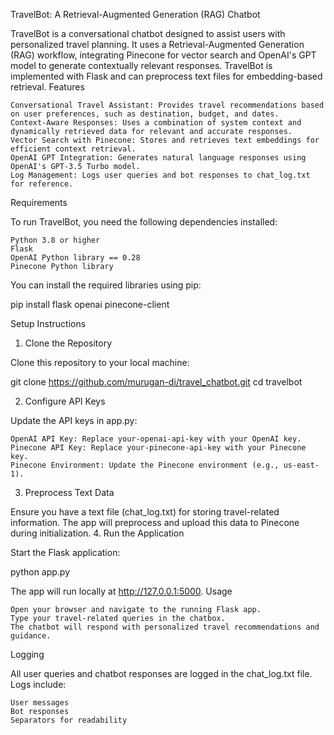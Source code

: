TravelBot: A Retrieval-Augmented Generation (RAG) Chatbot

TravelBot is a conversational chatbot designed to assist users with personalized travel planning. It uses a Retrieval-Augmented Generation (RAG) workflow, integrating Pinecone for vector search and OpenAI's GPT model to generate contextually relevant responses. TravelBot is implemented with Flask and can preprocess text files for embedding-based retrieval.
Features

    Conversational Travel Assistant: Provides travel recommendations based on user preferences, such as destination, budget, and dates.
    Context-Aware Responses: Uses a combination of system context and dynamically retrieved data for relevant and accurate responses.
    Vector Search with Pinecone: Stores and retrieves text embeddings for efficient context retrieval.
    OpenAI GPT Integration: Generates natural language responses using OpenAI's GPT-3.5 Turbo model.
    Log Management: Logs user queries and bot responses to chat_log.txt for reference.

Requirements

To run TravelBot, you need the following dependencies installed:

    Python 3.8 or higher
    Flask
    OpenAI Python library == 0.28
    Pinecone Python library

You can install the required libraries using pip:

pip install flask openai pinecone-client

Setup Instructions
1. Clone the Repository

Clone this repository to your local machine:

git clone https://github.com/murugan-di/travel_chatbot.git
cd travelbot

2. Configure API Keys

Update the API keys in app.py:

    OpenAI API Key: Replace your-openai-api-key with your OpenAI key.
    Pinecone API Key: Replace your-pinecone-api-key with your Pinecone key.
    Pinecone Environment: Update the Pinecone environment (e.g., us-east-1).

3. Preprocess Text Data

Ensure you have a text file (chat_log.txt) for storing travel-related information. The app will preprocess and upload this data to Pinecone during initialization.
4. Run the Application

Start the Flask application:

python app.py

The app will run locally at http://127.0.0.1:5000.
Usage

    Open your browser and navigate to the running Flask app.
    Type your travel-related queries in the chatbox.
    The chatbot will respond with personalized travel recommendations and guidance.

Logging

All user queries and chatbot responses are logged in the chat_log.txt file. Logs include:

    User messages
    Bot responses
    Separators for readability
